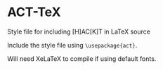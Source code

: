 ACT-TeX
=======

Style file for including [H]AC[K]T in LaTeX source

Include the style file using ```\usepackage{act}```.

Will need XeLaTeX to compile if using default fonts.
